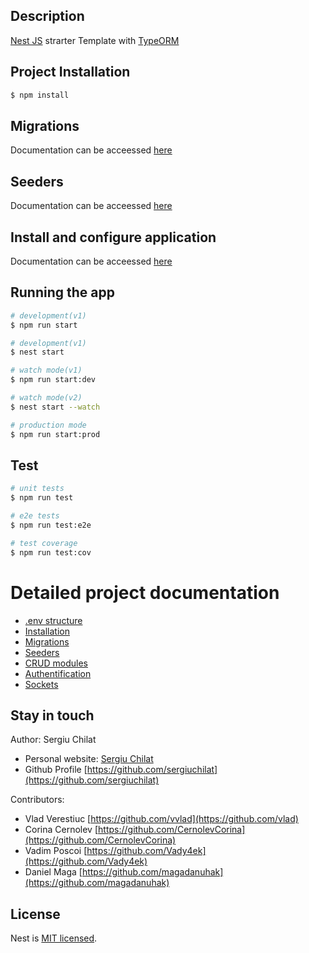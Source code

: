 ## Description

[Nest JS](https://github.com/nestjs/nest) strarter Template with [TypeORM](https://typeorm.io/)

## Project Installation

```bash
$ npm install
```

## Migrations

Documentation can be acceessed [here](readme/migration.md)

## Seeders
Documentation can be acceessed [here](readme/seeder.md)

## Install and configure  application
Documentation can be acceessed [here](readme/install.md)

## Running the app

```bash
# development(v1)
$ npm run start

# development(v1)
$ nest start

# watch mode(v1)
$ npm run start:dev

# watch mode(v2)
$ nest start --watch

# production mode
$ npm run start:prod
```

## Test

```bash
# unit tests
$ npm run test

# e2e tests
$ npm run test:e2e

# test coverage
$ npm run test:cov
```

# Detailed project documentation
- [.env structure](readme/env.md)
- [Installation](readme/install.md)
- [Migrations](readme/migration.md)
- [Seeders](readme/seeder.md)
- [CRUD modules](readme/crud.md)
- [Authentification](readme/auth.md)
- [Sockets](readme/socket.md)


## Stay in touch

Author: Sergiu Chilat
- Personal website: [Sergiu Chilat](https://sergiu.live) 
- Github Profile [https://github.com/sergiuchilat](https://github.com/sergiuchilat)

Contributors:
- Vlad Verestiuc [https://github.com/vvlad](https://github.com/vlad)
- Corina Cernolev [https://github.com/CernolevCorina](https://github.com/CernolevCorina)
- Vadim Poscoi [https://github.com/Vady4ek](https://github.com/Vady4ek)
- Daniel Maga [https://github.com/magadanuhak](https://github.com/magadanuhak)


## License

Nest is [MIT licensed](LICENSE).
